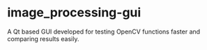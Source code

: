 # image_processing-gui
A Qt based GUI developed for testing OpenCV functions faster and comparing results easily.
